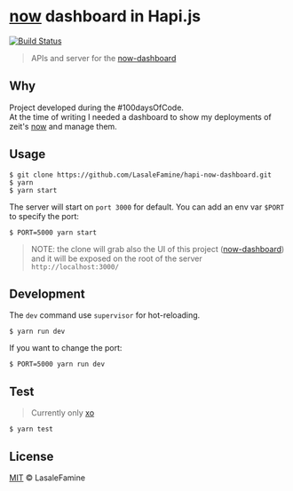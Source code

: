 # [now](https://zeit.co/now) dashboard in Hapi.js

[![Build Status](https://travis-ci.org/LasaleFamine/hapi-now-dashboard.svg?branch=master)](https://travis-ci.org/LasaleFamine/hapi-now-dashboard)

> APIs and server for the [now-dashboard](https://github.com/lasalefamine/now-dashboard)

## Why

Project developed during the #100daysOfCode.  
At the time of writing I needed a dashboard to show my deployments of zeit's [now](https://zeit.co/now) and manage them.

## Usage

	$ git clone https://github.com/LasaleFamine/hapi-now-dashboard.git
	$ yarn
	$ yarn start

The server will start on `port 3000` for default. You can add an env var `$PORT` to specify the port:

 	$ PORT=5000 yarn start

> NOTE: the clone will grab also the UI of this project ([now-dashboard](https://github.com/lasalefamine/now-dashboard)) and it will be exposed on the root of the server `http://localhost:3000/`

## Development

The `dev` command use `supervisor` for hot-reloading.

	$ yarn run dev

If you want to change the port:

	$ PORT=5000 yarn run dev


## Test

> Currently only [xo](https://github.com/sindresorhus/xo)

	$ yarn test

## License

[MIT](https://github.com/LasaleFamine/hapi-now-dashbaord/blob/master/LICENSE.md) &copy; LasaleFamine
